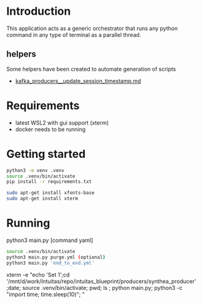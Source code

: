 # Introduction 
This application acts as a generic orchestrator that runs any python command in any type of terminal as a parallel thread.

##  helpers
Some helpers have been created to automate generation of scripts
- [kafka_producers__update_session_timestamp.md](kafka_producers__update_session_timestamp.md)


# Requirements
- latest WSL2 with gui support (xterm)
- docker needs to be running

# Getting started
<!-- linux -->
```bash
python3 -m venv .venv
source .venv/bin/activate
pip install -r requirements.txt

sudo apt-get install xfonts-base
sudo apt-get install xterm
```
# Running
<!-- example -->
python3 main.py [command yaml]

<!-- linux -->
```bash
source .venv/bin/activate
python3 main.py purge.yml (optional)
python3 main.py 'end_to_end.yml' 
```

<!-- example -->
xterm -e "echo 'Set 1';cd '/mnt/d/work/Intuitas/repo/intuitas_blueprint/producers/synthea_producer' \
;date; source .venv/bin/activate;  pwd; ls ; python main.py; python3 -c \"import time; time.sleep(10)\"; "
